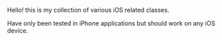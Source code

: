 Hello! this is my collection of various iOS related classes.

Have only been tested in iPhone applications but should work on any iOS device.
